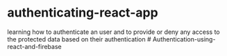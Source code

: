 # authenticating-react-app
learning how to authenticate an user and to provide or deny any access to the protected data based on their authentication
#   A u t h e n t i c a t i o n - u s i n g - r e a c t - a n d - f i r e b a s e  
 